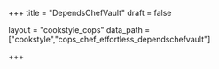 +++
title = "DependsChefVault"
draft = false

layout = "cookstyle_cops"
data_path = ["cookstyle","cops_chef_effortless_dependschefvault"]

+++

<!-- The content of this page is automatically generated from the
cops_chef_effortless_dependschefvault.yml file in github.com/chef/cookstyle/blob/main/docs-chef-io/data/cookstyle/. -->
